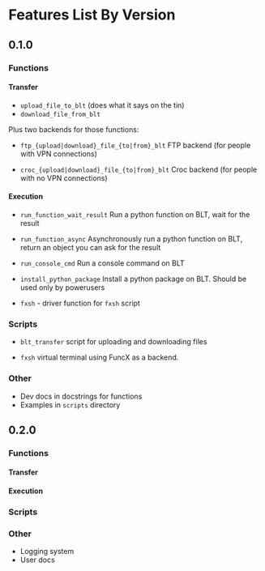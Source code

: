 # Features List By Version

## 0.1.0

### Functions

#### Transfer

- `upload_file_to_blt` (does what it says on the tin)
- `download_file_from_blt`

Plus two backends for those functions:

- `ftp_{upload|download}_file_{to|from}_blt` FTP backend (for people with VPN connections)

- `croc_{upload|download}_file_{to|from}_blt` Croc backend (for people with no VPN connections)

#### Execution

- `run_function_wait_result` Run a python function on BLT, wait for the result

- `run_function_async` Asynchronously run a python function on BLT, return an object you can ask for the result

- `run_console_cmd` Run a console command on BLT

- `install_python_package` Install a python package on BLT. Should be used only by powerusers

- `fxsh` - driver function for `fxsh` script

### Scripts

- `blt_transfer` script for uploading and downloading files

- `fxsh` virtual terminal using FuncX as a backend.

### Other

- Dev docs in docstrings for functions
- Examples in `scripts` directory

## 0.2.0

### Functions

#### Transfer

#### Execution

### Scripts

### Other

- Logging system
- User docs
